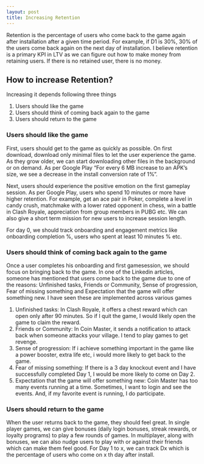 ```yaml
---
layout: post
title: Increasing Retention
---
```


Retention is the percentage of users who come back to the game again after installation after a given time period. For example, if D1 is 30%, 30% of the users come back again on the next day of installation. I believe retention is a primary KPI in LTV as we can figure out how to make money from retaining users. If there is no retained user, there is no money.

## How to increase Retention? 

Increasing it depends following three things

1. Users should like the game 
2. Users should think of coming back again to the game
3. Users should return to the game 

### Users should like the game

First, users should get to the game as quickly as possible. On first download, download only minimal files to let the user experience the game. As they grow older, we can start downloading other files in the background or on demand. As per Google Play “For every 6 MB increase to an APK’s size, we see a decrease in the install conversion rate of 1%”.

Next, users should experience the positive emotion on the first gameplay session. As per Google Play, users who spend 10 minutes or more have higher retention. For example, get an ace pair in Poker, complete a level in candy crush, matchmake with a lower rated opponent in chess, win a battle in Clash Royale, appreciation from group members in PUBG etc. We can also give a short term mission for new users to increase session length. 

For day 0, we should track onboarding and engagement metrics like onboarding completion %, users who spent at least 10 minutes % etc. 

### Users should think of coming back again to the game

Once a user completes his onboarding and first gamesession, we should focus on bringing back to the game. In one of the Linkedin articles, someone has mentioned that users come back to the game due to one of the reasons: Unfinished tasks, Friends or Community, Sense of progression, Fear of missing something and Expectation that the game will offer something new. I have seen these are implemented across various games

1. Unfinished tasks: In Clash Royale, it offers a chest reward which can open only after 90 minutes. So if I quit the game, I would likely open the game to claim the reward.
2. Friends or Community: In Coin Master, it sends a notification to attack back when someone attacks your village. I tend to play games to get revenge. 
3. Sense of progression: If i achieve something important in the game like a power booster, extra life etc, i would more likely to get back to the game. 
4. Fear of missing something: If there is a 3 day knockout event and I have successfully completed Day 1, I would be more likely to come on Day 2. 
5. Expectation that the game will offer something new: Coin Master has too many events running at a time. Sometimes, I want to login and see the events. And, if my favorite event is running, I do participate.

### Users should return to the game 

When the user returns back to the game, they should feel great. In single player games, we can give bonuses (daily login bonuses, streak rewards, or loyalty programs) to play a few rounds of games. In multiplayer, along with bonuses, we can also nudge users to play with or against their friends which can make them feel good. For Day 1 to x, we can track Dx which is the percentage of users who come on x th day after install.

